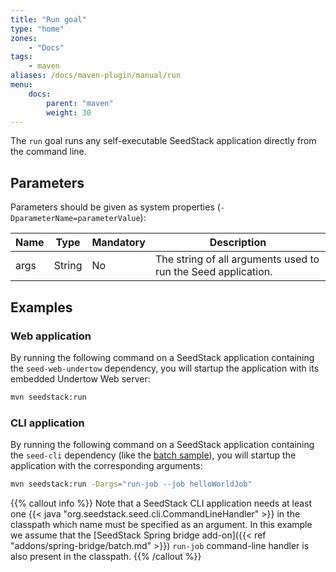 ```yaml
---
title: "Run goal"
type: "home"
zones:
    - "Docs"
tags:
    - maven
aliases: /docs/maven-plugin/manual/run    
menu:
    docs:
        parent: "maven"
        weight: 30
---
```


The `run` goal runs any self-executable SeedStack application directly from the command line.<!--more-->

## Parameters

Parameters should be given as system properties (`-DparameterName=parameterValue`):

<table class="table table-striped table-bordered table-condensed">
    <thead>
    <tr>
        <th>Name</th>
        <th>Type</th>
        <th>Mandatory</th>
        <th>Description</th>
    </tr>
    </thead>
    <tbody>
    <tr>
        <td>args</td>
        <td>String</td>
        <td>No</td>
        <td>The string of all arguments used to run the Seed application.</td>
    </tr>
    </tbody>
</table>

## Examples

### Web application

By running the following command on a SeedStack application containing the `seed-web-undertow` dependency, you will 
startup the application with its embedded Undertow Web server:

```bash
mvn seedstack:run
```

### CLI application

By running the following command on a SeedStack application containing the `seed-cli` dependency (like the
[batch sample](https://github.com/seedstack/samples/tree/master/batch)), you will startup the application with the
corresponding arguments:

```bash
mvn seedstack:run -Dargs="run-job --job helloWorldJob"
```

{{% callout info %}}
Note that a SeedStack CLI application needs at least one {{< java "org.seedstack.seed.cli.CommandLineHandler" >}} in the
classpath which name must be specified as an argument. In this example we assume that the [SeedStack Spring bridge add-on]({{< ref "addons/spring-bridge/batch.md" >}})
`run-job` command-line handler is also present in the classpath.
{{% /callout %}}
